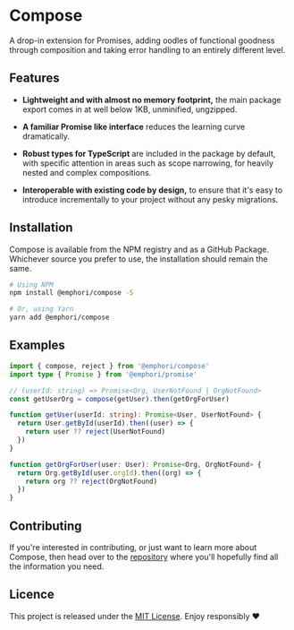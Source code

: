 # Compose

A drop-in extension for Promises, adding oodles of functional goodness through
composition and taking error handling to an entirely different level.


## Features

* **Lightweight and with almost no memory footprint,** the main package export
  comes in at well below 1KB, unminified, ungzipped.

* **A familiar Promise like interface** reduces the learning curve
  dramatically.

* **Robust types for TypeScript** are included in the package by default, with
  specific attention in areas such as scope narrowing, for heavily nested and
  complex compositions.

* **Interoperable with existing code by design,** to ensure that it's easy to
  introduce incrementally to your project without any pesky migrations.


## Installation

Compose is available from the NPM registry and as a GitHub Package. Whichever
source you prefer to use, the installation should remain the same.

```sh
# Using NPM
npm install @emphori/compose -S

# Or, using Yarn
yarn add @emphori/compose
```


## Examples

```ts
import { compose, reject } from '@emphori/compose'
import type { Promise } from '@emphori/promise'

// (userId: string) => Promise<Org, UserNotFound | OrgNotFound>
const getUserOrg = compose(getUser).then(getOrgForUser)

function getUser(userId: string): Promise<User, UserNotFound> {
  return User.getById(userId).then((user) => {
    return user ?? reject(UserNotFound)
  })
}

function getOrgForUser(user: User): Promise<Org, OrgNotFound> {
  return Org.getById(user.orgId).then((org) => {
    return org ?? reject(OrgNotFound)
  })
}
```


## Contributing

If you're interested in contributing, or just want to learn more about Compose,
then head over to the [repository][repo] where you'll hopefully find all the
information you need.

[repo]: https://github.com/emphori/compose


## Licence

This project is released under the [MIT License][license]. Enjoy responsibly ❤️

[license]: https://github.com/emphori/compose/blob/HEAD/LICENSE

